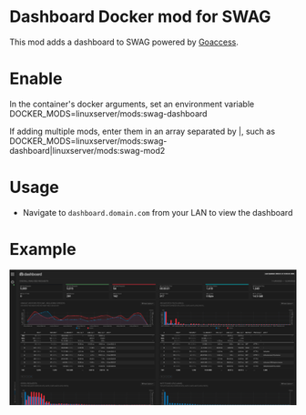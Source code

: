 # Dashboard Docker mod for SWAG

This mod adds a dashboard to SWAG powered by [Goaccess](https://goaccess.io/).

# Enable

In the container's docker arguments, set an environment variable DOCKER_MODS=linuxserver/mods:swag-dashboard

If adding multiple mods, enter them in an array separated by |, such as DOCKER_MODS=linuxserver/mods:swag-dashboard|linuxserver/mods:swag-mod2

# Usage

* Navigate to `dashboard.domain.com` from your LAN to view the dashboard

# Example
![Example](.assets/example.png)

